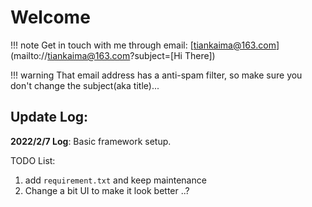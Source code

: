 # Welcome

!!! note
    Get in touch with me through email: [tiankaima@163.com](mailto://tiankaima@163.com?subject=[Hi There])

!!! warning
    That email address has a anti-spam filter, so make sure you don't change the subject(aka title)...

## Update Log:

**2022/2/7 Log**: Basic framework setup.

TODO List:

1. add `requirement.txt` and keep maintenance
2. Change a bit UI to make it look better ..?